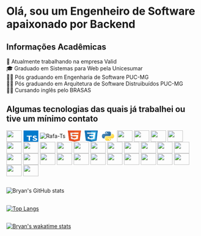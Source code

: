 # Olá, sou um Engenheiro de Software apaixonado por Backend


## Informações Acadêmicas
<div>
	<div>💼 Atualmente trabalhando na empresa Valid </div>
	<div>🎓 Graduado em Sistemas para Web pela Unicesumar </div>
	<div>👨‍🎓 Pós graduando em Engenharia de Software PUC-MG </div>
	<div>👨‍🎓 Pós graduando em Arquitetura de Software Distruibuídos PUC-MG </div>
	<div>👨‍🎓 Cursando inglês pelo BRASAS </div>	
</div>

##
	
## Algumas tecnologias das quais já trabalhei ou tive um mínimo contato

<div>
  <img align="center" height="30" width="40" src="https://cdn.jsdelivr.net/gh/devicons/devicon/icons/java/java-original.svg" style="max-width: 100%;">
  <img align="center" alt="Rafa-Ts" height="30" width="40" src="https://raw.githubusercontent.com/devicons/devicon/master/icons/typescript/typescript-plain.svg" style="max-width: 100%;">
<img align="center" alt="Rafa-Ts" height="30" width="40" src="https://cdn.jsdelivr.net/gh/devicons/devicon/icons/apache/apache-original.svg" style="max-width: 100%;">	
  <img align="center"  height="30" width="40" src="https://raw.githubusercontent.com/devicons/devicon/master/icons/html5/html5-original.svg" style="max-width: 100%;">
  <img align="center"  height="30" width="40" src="https://raw.githubusercontent.com/devicons/devicon/master/icons/css3/css3-original.svg" style="max-width: 100%;">
  <img align="center"  height="30" width="40" src="https://raw.githubusercontent.com/devicons/devicon/master/icons/python/python-original.svg" style="max-width: 100%;">
  <img align="center"  height="30" width="40" src="https://cdn.jsdelivr.net/gh/devicons/devicon/icons/amazonwebservices/amazonwebservices-original.svg" style="max-width: 100%;">
<img align="center"  height="30" width="40" src="https://cdn.jsdelivr.net/gh/devicons/devicon/icons/bash/bash-original.svg" style="max-width: 100%;">
<img align="center"  height="30" width="40" src="https://cdn.jsdelivr.net/gh/devicons/devicon/icons/clojure/clojure-original.svg" style="max-width: 100%;">
<img align="center"  height="30" width="40" src="https://cdn.jsdelivr.net/gh/devicons/devicon/icons/confluence/confluence-original.svg" style="max-width: 100%;">
<img align="center"  height="30" width="40" src="https://cdn.jsdelivr.net/gh/devicons/devicon/icons/django/django-original.svg" style="max-width: 100%;">
<img align="center"  height="30" width="40" src="https://cdn.jsdelivr.net/gh/devicons/devicon/icons/docker/docker-original.svg" style="max-width: 100%;">
<img align="center"  height="30" width="40" src="https://cdn.jsdelivr.net/gh/devicons/devicon/icons/git/git-original.svg" style="max-width: 100%;">
<img align="center"  height="30" width="40" src="https://cdn.jsdelivr.net/gh/devicons/devicon/icons/go/go-original.svg" style="max-width: 100%;">
<img align="center"  height="30" width="40" src="https://cdn.jsdelivr.net/gh/devicons/devicon/icons/intellij/intellij-original.svg" style="max-width: 100%;">
<img align="center"  height="30" width="40" src="https://cdn.jsdelivr.net/gh/devicons/devicon/icons/jenkins/jenkins-line.svg" style="max-width: 100%;">
<img align="center"  height="30" width="40" src="https://cdn.jsdelivr.net/gh/devicons/devicon/icons/jira/jira-original.svg" style="max-width: 100%;">
<img align="center"  height="30" width="40" src="https://cdn.jsdelivr.net/gh/devicons/devicon/icons/jupyter/jupyter-original.svg" style="max-width: 100%;">
<img align="center"  height="30" width="40" src="https://cdn.jsdelivr.net/gh/devicons/devicon/icons/linux/linux-original.svg" style="max-width: 100%;">
<img align="center"  height="30" width="40" src="https://cdn.jsdelivr.net/gh/devicons/devicon/icons/mysql/mysql-original.svg" style="max-width: 100%;">
<img align="center"  height="30" width="40" src="https://cdn.jsdelivr.net/gh/devicons/devicon/icons/nodejs/nodejs-original.svg" style="max-width: 100%;">
<img align="center"  height="30" width="40" src="https://cdn.jsdelivr.net/gh/devicons/devicon/icons/npm/npm-original-wordmark.svg" style="max-width: 100%;">
<img align="center"  height="30" width="40" src="https://cdn.jsdelivr.net/gh/devicons/devicon/icons/numpy/numpy-original.svg" style="max-width: 100%;">
<img align="center"  height="30" width="40" src="https://cdn.jsdelivr.net/gh/devicons/devicon/icons/oracle/oracle-original.svg" style="max-width: 100%;">	
<img align="center"  height="30" width="40" src="https://cdn.jsdelivr.net/gh/devicons/devicon/icons/pandas/pandas-original.svg" style="max-width: 100%;">	
<img align="center"  height="30" width="40" src="https://cdn.jsdelivr.net/gh/devicons/devicon/icons/postgresql/postgresql-original.svg" style="max-width: 100%;">	
<img align="center"  height="30" width="40" src="https://cdn.jsdelivr.net/gh/devicons/devicon/icons/redis/redis-original.svg" style="max-width: 100%;">	
<img align="center"  height="30" width="40" src="https://cdn.jsdelivr.net/gh/devicons/devicon/icons/spring/spring-original.svg" style="max-width: 100%;">	
<img align="center"  height="30" width="40" src="https://cdn.jsdelivr.net/gh/devicons/devicon/icons/ssh/ssh-original.svg" style="max-width: 100%;">
<img align="center"  height="30" width="40" src="https://cdn.jsdelivr.net/gh/devicons/devicon/icons/tomcat/tomcat-original.svg" style="max-width: 100%;">	
<img align="center"  height="30" width="40" src="https://cdn.jsdelivr.net/gh/devicons/devicon/icons/trello/trello-plain.svg" style="max-width: 100%;">	
<img align="center"  height="30" width="40" src="https://cdn.jsdelivr.net/gh/devicons/devicon/icons/typescript/typescript-original.svg" style="max-width: 100%;">	
<img align="center"  height="30" width="40" src="https://cdn.jsdelivr.net/gh/devicons/devicon/icons/ubuntu/ubuntu-plain.svg" style="max-width: 100%;">	
<img align="center"  height="30" width="40" src="https://cdn.jsdelivr.net/gh/devicons/devicon/icons/vscode/vscode-original.svg"" style="max-width: 100%;">		

</div>

##

![Bryan's GitHub stats](https://github-readme-stats.vercel.app/api?custom_title=registro_de_atividades&username=bryan-cda&count_private=true&include_all_commits=true&theme=dark)

## 

[![Top Langs](https://github-readme-stats.vercel.app/api/top-langs/?custom_title=linguaguagens_usadas&username=bryan-cda&layout=compact&theme=dark&langs_count=10)](https://github.com/bryan-cda/github-readme-stats)

## 

[![Bryan's wakatime stats](https://github-readme-stats.vercel.app/api/wakatime?theme=dark&custom_title=tempo_programando_essa_semana&username=bryancda)](https://github.com/anuraghazra/github-readme-stats)




																		    

